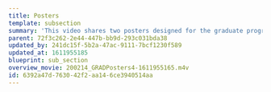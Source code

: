 ```yaml
---
title: Posters
template: subsection
summary: 'This video shares two posters designed for the graduate programs at RISD in 1984 and1988. The 1988 poster includes extensive documentation of the design process this entailed.'
parent: 72f3c262-2e44-447b-bb9d-293c031bda38
updated_by: 241dc15f-5b2a-47ac-9111-7bcf1230f589
updated_at: 1611955185
blueprint: sub_section
overview_movie: 200214_GRADPosters4-1611955165.m4v
id: 6392a47d-7630-42f2-aa14-6ce3940514aa
---
```

